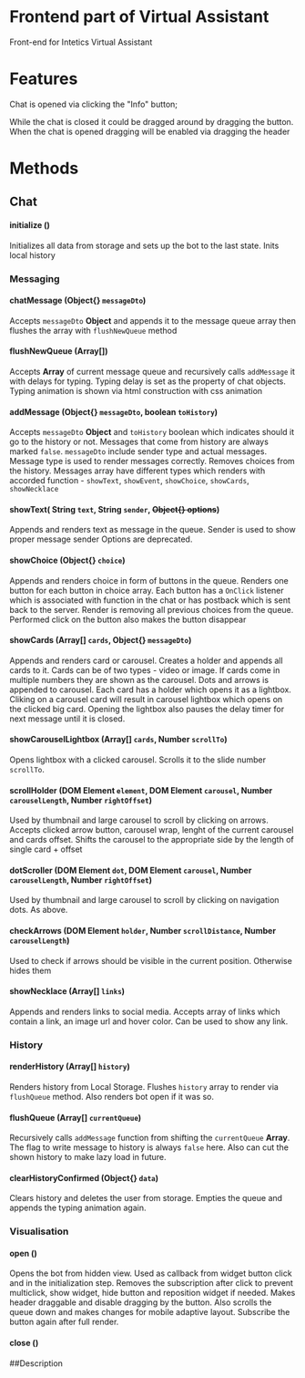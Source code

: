 # Frontend part of Virtual Assistant

Front-end for Intetics Virtual Assistant

# Features

Chat is opened via clicking the "Info" button;

While the chat is closed it could be dragged around by dragging the button. 
When the chat is opened dragging will be enabled via dragging the header

# Methods

## Chat

#### initialize ()

Initializes all data from storage and sets up the bot to the last state. Inits local history

### Messaging

#### chatMessage (Object{} `messageDto`)

Accepts `messageDto` **Object** and appends it to the message queue array then flushes the array with `flushNewQueue` method

#### flushNewQueue (Array[])

Accepts **Array** of current message queue and recursively calls `addMessage` it with delays for typing. Typing delay is set as the property of chat objects. Typing animation is shown via html construction with css animation

#### addMessage (Object{} `messageDto`, boolean `toHistory`)

Accepts `messageDto` **Object** and `toHistory` boolean which indicates should it go to the history or not. Messages that come from history are always marked `false`. `messageDto`
include sender type and actual messages. Message type is used to render messages correctly. Removes choices from the history. Messages array have different types which renders with accorded function - `showText`, `showEvent`, `showChoice`, `showCards`, `showNecklace`

#### showText( String `text`, String `sender`, ~~Object{} options~~)

Appends and renders text as message in the queue. Sender is used to show proper message sender Options are deprecated. 

#### showChoice (Object{} `choice`)

Appends and renders choice in form of buttons in the queue. Renders one button for each button in choice array. Each button has a `OnClick` listener which is associated with 
function in the chat or has postback which is sent back to the server. Render is removing all previous choices from the queue. 
Performed click on the button also makes the button disappear

#### showCards (Array[] `cards`, Object{} `messageDto`)

Appends and renders card or carousel. Creates a holder and appends all cards to it. Cards can be of two types - video or image. If cards come in multiple numbers they are shown as the carousel.
Dots and arrows is appended to carousel. Each card has a holder which opens it as a lightbox. Cliking on a carousel card will result in carousel lightbox which opens on the clicked big card. 
Opening the lightbox also pauses the delay timer for next message until it is closed.

#### showCarouselLightbox (Array[] `cards`, Number `scrollTo`)

Opens lightbox with a clicked carousel. Scrolls it to the slide number `scrollTo`.

#### scrollHolder (DOM Element `element`, DOM Element `carousel`, Number `carouselLength`, Number `rightOffset`)

Used by thumbnail and large carousel to scroll by clicking on arrows. Accepts clicked arrow button, carousel wrap, lenght of the current carousel and cards offset. Shifts the carousel to the appropriate side by the length of single card + offset

#### dotScroller (DOM Element `dot`, DOM Element `carousel`, Number `carouselLength`, Number `rightOffset`)

Used by thumbnail and large carousel to scroll by clicking on navigation dots. As above.

#### checkArrows (DOM Element `holder`, Number `scrollDistance`, Number `carouselLength`)

Used to check if arrows should be visible in the current position. Otherwise hides them

#### showNecklace (Array[] `links`)

Appends and renders links to social media. Accepts array of links which contain a link, an image url and hover color.
Can be used to show any link.

### History

#### renderHistory (Array[] `history`) 

Renders history from Local Storage. Flushes `history` array to render via `flushQueue` method. Also renders bot open if it was so.


#### flushQueue (Array[] `currentQueue`)

Recursively calls `addMessage` function from shifting the `currentQueue` **Array**. The flag to write message to history is always `false` here. Also can cut the shown history to make lazy load in future.

#### clearHistoryConfirmed (Object{} `data`)

Clears history and deletes the user from storage. Empties the queue and appends the typing animation again.

### Visualisation

#### open ()

Opens the bot from hidden view. Used as callback from widget button click and in the initialization step. Removes the subscription after click to prevent multiclick, show widget, hide button and reposition widget if needed. 
Makes header draggable and disable dragging by the button. Also scrolls the queue down and makes changes for mobile adaptive layout.
Subscribe the button again after full render.

#### close () 





##Description

